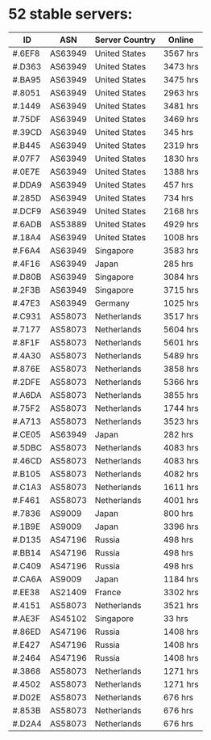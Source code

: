 # 52 stable servers:

| ID | ASN | Server Country | Online |
| ------ | ------ | ------ | ------ |
| #.6EF8 | AS63949 | United States | 3567 hrs |
| #.D363 | AS63949 | United States | 3473 hrs |
| #.BA95 | AS63949 | United States | 3475 hrs |
| #.8051 | AS63949 | United States | 2963 hrs |
| #.1449 | AS63949 | United States | 3481 hrs |
| #.75DF | AS63949 | United States | 3469 hrs |
| #.39CD | AS63949 | United States | 345 hrs |
| #.B445 | AS63949 | United States | 2319 hrs |
| #.07F7 | AS63949 | United States | 1830 hrs |
| #.0E7E | AS63949 | United States | 1388 hrs |
| #.DDA9 | AS63949 | United States | 457 hrs |
| #.285D | AS63949 | United States | 734 hrs |
| #.DCF9 | AS63949 | United States | 2168 hrs |
| #.6ADB | AS53889 | United States | 4929 hrs |
| #.18A4 | AS63949 | United States | 1008 hrs |
| #.F6A4 | AS63949 | Singapore | 3583 hrs |
| #.4F16 | AS63949 | Japan | 285 hrs |
| #.D80B | AS63949 | Singapore | 3084 hrs |
| #.2F3B | AS63949 | Singapore | 3715 hrs |
| #.47E3 | AS63949 | Germany | 1025 hrs |
| #.C931 | AS58073 | Netherlands | 3517 hrs |
| #.7177 | AS58073 | Netherlands | 5604 hrs |
| #.8F1F | AS58073 | Netherlands | 5601 hrs |
| #.4A30 | AS58073 | Netherlands | 5489 hrs |
| #.876E | AS58073 | Netherlands | 3858 hrs |
| #.2DFE | AS58073 | Netherlands | 5366 hrs |
| #.A6DA | AS58073 | Netherlands | 3855 hrs |
| #.75F2 | AS58073 | Netherlands | 1744 hrs |
| #.A713 | AS58073 | Netherlands | 3523 hrs |
| #.CE05 | AS63949 | Japan | 282 hrs |
| #.5DBC | AS58073 | Netherlands | 4083 hrs |
| #.46CD | AS58073 | Netherlands | 4083 hrs |
| #.B105 | AS58073 | Netherlands | 4082 hrs |
| #.C1A3 | AS58073 | Netherlands | 1611 hrs |
| #.F461 | AS58073 | Netherlands | 4001 hrs |
| #.7836 | AS9009 | Japan | 800 hrs |
| #.1B9E | AS9009 | Japan | 3396 hrs |
| #.D135 | AS47196 | Russia | 498 hrs |
| #.BB14 | AS47196 | Russia | 498 hrs |
| #.C409 | AS47196 | Russia | 498 hrs |
| #.CA6A | AS9009 | Japan | 1184 hrs |
| #.EE38 | AS21409 | France | 3302 hrs |
| #.4151 | AS58073 | Netherlands | 3521 hrs |
| #.AE3F | AS45102 | Singapore | 33 hrs |
| #.86ED | AS47196 | Russia | 1408 hrs |
| #.E427 | AS47196 | Russia | 1408 hrs |
| #.2464 | AS47196 | Russia | 1408 hrs |
| #.3868 | AS58073 | Netherlands | 1271 hrs |
| #.4502 | AS58073 | Netherlands | 1271 hrs |
| #.D02E | AS58073 | Netherlands | 676 hrs |
| #.853B | AS58073 | Netherlands | 676 hrs |
| #.D2A4 | AS58073 | Netherlands | 676 hrs |

